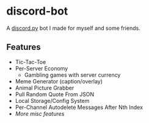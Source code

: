 # discord-bot

A [discord.py](https://discordpy.readthedocs.io/en/stable/) bot I made for myself and some friends.

## Features
- Tic-Tac-Toe
- Per-Server Economy
  - Gambling games with server currency
- Meme Generator (caption/overlay)
- Animal Picture Grabber
- Pull Random Quote From JSON
- Local Storage/Config System
- Per-Channel Autodelete Messages After Nth Index
- *More misc features*

